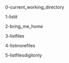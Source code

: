 0-current_working_directory

1-listit

2-bring_me_home

3-listfiles

4-listmorefiles

5-listfilesdigitonly
